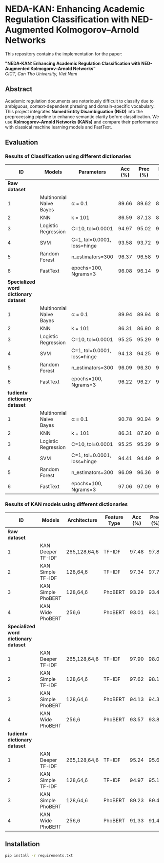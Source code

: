 # NEDA-KAN: Enhancing Academic Regulation Classification with NED-Augmented Kolmogorov–Arnold Networks

This repository contains the implementation for the paper:

**"NEDA-KAN: Enhancing Academic Regulation Classification with NED-Augmented Kolmogorov–Arnold Networks"**  
 _CICT, Can Tho University, Viet Nam_

## Abstract

Academic regulation documents are notoriously difficult to classify due to ambiguous, context-dependent phrasing and domain-specific vocabulary. This project integrates **Named Entity Disambiguation (NED)** into the preprocessing pipeline to enhance semantic clarity before classification. We use **Kolmogorov–Arnold Networks (KANs)** and compare their performance with classical machine learning models and FastText.

## Evaluation

### Results of Classification using different dictionaries

| ID                                      | Models                  | Parameters                  | Acc (%) | Prec (%) | Rec (%) | F1 (%) | Training (s) | Testing (s) |
| --------------------------------------- | ----------------------- | --------------------------- | ------- | -------- | ------- | ------ | ------------ | ----------- |
| **Raw dataset**                         |                         |                             |         |          |         |        |              |             |
| 1                                       | Multinomial Naive Bayes | α = 0.1                     | 89.66   | 89.62    | 89.66   | 89.44  | 0.01         | 0.006       |
| 2                                       | KNN                     | k = 101                     | 86.59   | 87.13    | 86.59   | 85.90  | 0.01         | 0.071       |
| 3                                       | Logistic Regression     | C=10, tol=0.0001            | 94.97   | 95.02    | 94.97   | 94.88  | 0.42         | 0.004       |
| 4                                       | SVM                     | C=1, tol=0.0001, loss=hinge | 93.58   | 93.72    | 93.58   | 93.42  | 0.06         | 0.003       |
| 5                                       | Random Forest           | n_estimators=300            | 96.37   | 96.58    | 96.37   | 96.20  | 0.35         | 0.041       |
| 6                                       | FastText                | epochs=100, Ngrams=3        | 96.08   | 96.14    | 96.08   | 96.02  | 9.1616       | 0.052       |
| **Specialized word dictionary dataset** |                         |                             |         |          |         |        |              |             |
| 1                                       | Multinomial Naive Bayes | α = 0.1                     | 89.94   | 89.94    | 89.94   | 89.76  | 0.01         | 0.004       |
| 2                                       | KNN                     | k = 101                     | 86.31   | 86.90    | 86.31   | 85.60  | 0.01         | 0.067       |
| 3                                       | Logistic Regression     | C=10, tol=0.0001            | 95.25   | 95.29    | 95.25   | 95.15  | 0.42         | 0.006       |
| 4                                       | SVM                     | C=1, tol=0.0001, loss=hinge | 94.13   | 94.25    | 94.13   | 93.98  | 0.05         | 0.003       |
| 5                                       | Random Forest           | n_estimators=300            | 96.09   | 96.30    | 96.09   | 95.92  | 0.46         | 0.050       |
| 6                                       | FastText                | epochs=100, Ngrams=3        | 96.22   | 96.27    | 96.22   | 96.17  | 8.832        | 0.038       |
| **tudientv dictionary dataset**         |                         |                             |         |          |         |        |              |             |
| 1                                       | Multinomial Naive Bayes | α = 0.1                     | 90.78   | 90.94    | 90.78   | 90.65  | 0.01         | 0.003       |
| 2                                       | KNN                     | k = 101                     | 86.31   | 87.90    | 86.31   | 85.38  | 0.01         | 0.065       |
| 3                                       | Logistic Regression     | C=10, tol=0.0001            | 95.25   | 95.29    | 95.25   | 95.19  | 0.45         | 0.005       |
| 4                                       | SVM                     | C=1, tol=0.0001, loss=hinge | 94.41   | 94.49    | 94.41   | 94.37  | 0.36         | 0.014       |
| 5                                       | Random Forest           | n_estimators=300            | 96.09   | 96.36    | 96.09   | 95.94  | 0.36         | 0.054       |
| 6                                       | FastText                | epochs=100, Ngrams=3        | 97.06   | 97.09    | 97.06   | 97.03  | 10.075       | 0.042       |

### Results of KAN models using different dictionaries

| ID                                      | Models             | Architecture | Feature Type | Acc (%) | Prec (%) | Rec (%) | F1 (%) |
| --------------------------------------- | ------------------ | ------------ | ------------ | ------- | -------- | ------- | ------ | 
| **Raw dataset**                         |                    |              |              |         |          |         |        | 
| 1                                       | KAN Deeper TF-IDF  | 265,128,64,6 | TF-IDF       | 97.48   | 97.84    | 97.21   | 97.48  |
| 2                                       | KAN Simple TF-IDF  | 128,64,6     | TF-IDF       | 97.34   | 97.73    | 97.08   | 97.32  |
| 3                                       | KAN Simple PhoBERT | 128,64,6     | PhoBERT      | 93.29   | 93.42    | 93.36   | 93.26  |
| 4                                       | KAN Wide PhoBERT   | 256,6        | PhoBERT      | 93.01   | 93.16    | 93.00   | 92.82  |
| **Specialized word dictionary dataset** |                    |              |              |         |          |         |        |
| 1                                       | KAN Deeper TF-IDF  | 265,128,64,6 | TF-IDF       | 97.90   | 98.00    | 97.68   | 97.79  |
| 2                                       | KAN Simple TF-IDF  | 128,64,6     | TF-IDF       | 97.62   | 98.10    | 97.28   | 97.60  |
| 3                                       | KAN Simple PhoBERT | 128,64,6     | PhoBERT      | 94.13   | 94.32    | 94.16   | 94.14  |
| 4                                       | KAN Wide PhoBERT   | 256,6        | PhoBERT      | 93.57   | 93.85    | 93.41   | 93.37  |
| **tudientv dictionary dataset**         |                    |              |              |         |          |         |        | 
| 1                                       | KAN Deeper TF-IDF  | 265,128,64,6 | TF-IDF       | 95.24   | 95.61    | 95.18   | 95.38  |
| 2                                       | KAN Simple TF-IDF  | 128,64,6     | TF-IDF       | 94.97   | 95.16    | 95.11   | 95.13  |
| 3                                       | KAN Simple PhoBERT | 128,64,6     | PhoBERT      | 89.23   | 89.41    | 89.72   | 89.53  |
| 4                                       | KAN Wide PhoBERT   | 256,6        | PhoBERT      | 91.33   | 91.45    | 91.54   | 91.48  |

## Installation

```bash
pip install -r requirements.txt
```
